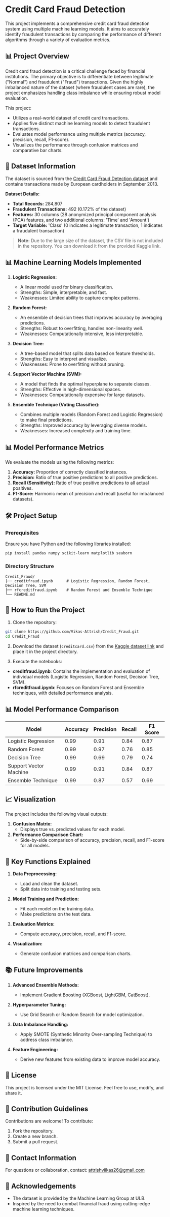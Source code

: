 # Credit Card Fraud Detection

This project implements a comprehensive credit card fraud detection system using multiple machine learning models. It aims to accurately identify fraudulent transactions by comparing the performance of different algorithms through a variety of evaluation metrics.

## 📊 Project Overview

Credit card fraud detection is a critical challenge faced by financial institutions. The primary objective is to differentiate between legitimate ("Normal") and fraudulent ("Fraud") transactions. Given the highly imbalanced nature of the dataset (where fraudulent cases are rare), the project emphasizes handling class imbalance while ensuring robust model evaluation.

This project:
- Utilizes a real-world dataset of credit card transactions.
- Applies five distinct machine learning models to detect fraudulent transactions.
- Evaluates model performance using multiple metrics (accuracy, precision, recall, F1-score).
- Visualizes the performance through confusion matrices and comparative bar charts.

## 📁 Dataset Information

The dataset is sourced from the [Credit Card Fraud Detection dataset](https://www.kaggle.com/mlg-ulb/creditcardfraud) and contains transactions made by European cardholders in September 2013.

**Dataset Details:**
- **Total Records:** 284,807
- **Fraudulent Transactions:** 492 (0.172% of the dataset)
- **Features:** 30 columns (28 anonymized principal component analysis (PCA) features, and two additional columns: 'Time' and 'Amount')
- **Target Variable:** 'Class' (0 indicates a legitimate transaction, 1 indicates a fraudulent transaction)

> **Note:** Due to the large size of the dataset, the CSV file is not included in the repository. You can download it from the provided Kaggle link.

## 📊 Machine Learning Models Implemented

1. **Logistic Regression:**
   - A linear model used for binary classification.
   - Strengths: Simple, interpretable, and fast.
   - Weaknesses: Limited ability to capture complex patterns.

2. **Random Forest:**
   - An ensemble of decision trees that improves accuracy by averaging predictions.
   - Strengths: Robust to overfitting, handles non-linearity well.
   - Weaknesses: Computationally intensive, less interpretable.

3. **Decision Tree:**
   - A tree-based model that splits data based on feature thresholds.
   - Strengths: Easy to interpret and visualize.
   - Weaknesses: Prone to overfitting without pruning.

4. **Support Vector Machine (SVM):**
   - A model that finds the optimal hyperplane to separate classes.
   - Strengths: Effective in high-dimensional spaces.
   - Weaknesses: Computationally expensive for large datasets.

5. **Ensemble Technique (Voting Classifier):**
   - Combines multiple models (Random Forest and Logistic Regression) to make final predictions.
   - Strengths: Improved accuracy by leveraging diverse models.
   - Weaknesses: Increased complexity and training time.

## 📊 Model Performance Metrics

We evaluate the models using the following metrics:

1. **Accuracy:** Proportion of correctly classified instances.
2. **Precision:** Ratio of true positive predictions to all positive predictions.
3. **Recall (Sensitivity):** Ratio of true positive predictions to all actual positives.
4. **F1-Score:** Harmonic mean of precision and recall (useful for imbalanced datasets).

## 🛠️ Project Setup

### Prerequisites

Ensure you have Python and the following libraries installed:

```bash
pip install pandas numpy scikit-learn matplotlib seaborn
```

### Directory Structure

```
Credit_Fraud/
├── creditfraud.ipynb      # Logistic Regression, Random Forest, Decision Tree, SVM
├── rfcreditfraud.ipynb    # Random Forest and Ensemble Technique
└── README.md
```

## 🚀 How to Run the Project

1. Clone the repository:

```bash
git clone https://github.com/Vikas-Attrish/Credit_Fraud.git
cd Credit_Fraud
```

2. Download the dataset (`creditcard.csv`) from the [Kaggle dataset link](https://www.kaggle.com/mlg-ulb/creditcardfraud) and place it in the project directory.

3. Execute the notebooks:

- **creditfraud.ipynb**: Contains the implementation and evaluation of individual models (Logistic Regression, Random Forest, Decision Tree, SVM).
- **rfcreditfraud.ipynb**: Focuses on Random Forest and Ensemble techniques, with detailed performance analysis.

## 📊 Model Performance Comparison

| Model                | Accuracy | Precision | Recall | F1 Score |
|----------------------|----------|-----------|--------|----------|
| Logistic Regression  | 0.99     | 0.91      | 0.84   | 0.87     |
| Random Forest        | 0.99     | 0.97      | 0.76   | 0.85     |
| Decision Tree        | 0.99     | 0.69      | 0.79   | 0.74     |
| Support Vector Machine | 0.99   | 0.91      | 0.84   | 0.87     |
| Ensemble Technique   | 0.99     | 0.87      | 0.57   | 0.69     |

## 📈 Visualization

The project includes the following visual outputs:

1. **Confusion Matrix:**
   - Displays true vs. predicted values for each model.
2. **Performance Comparison Chart:**
   - Side-by-side comparison of accuracy, precision, recall, and F1-score for all models.

## 📌 Key Functions Explained

1. **Data Preprocessing:**
   - Load and clean the dataset.
   - Split data into training and testing sets.

2. **Model Training and Prediction:**
   - Fit each model on the training data.
   - Make predictions on the test data.

3. **Evaluation Metrics:**
   - Compute accuracy, precision, recall, and F1-score.

4. **Visualization:**
   - Generate confusion matrices and comparison charts.

## 📚 Future Improvements

1. **Advanced Ensemble Methods:**
   - Implement Gradient Boosting (XGBoost, LightGBM, CatBoost).

2. **Hyperparameter Tuning:**
   - Use Grid Search or Random Search for model optimization.

3. **Data Imbalance Handling:**
   - Apply SMOTE (Synthetic Minority Over-sampling Technique) to address class imbalance.

4. **Feature Engineering:**
   - Derive new features from existing data to improve model accuracy.

## 📄 License

This project is licensed under the MIT License. Feel free to use, modify, and share it.

## 🤝 Contribution Guidelines

Contributions are welcome! To contribute:
1. Fork the repository.
2. Create a new branch.
3. Submit a pull request.

## 📧 Contact Information

For questions or collaboration, contact: attrishviikas26@gmail.com

## 📝 Acknowledgements

- The dataset is provided by the Machine Learning Group at ULB.
- Inspired by the need to combat financial fraud using cutting-edge machine learning techniques.

